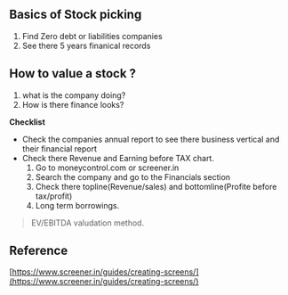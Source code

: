 


## Basics of Stock picking

 1. Find Zero debt or liabilities companies
 2. See there 5 years finanical records

## How to  value a stock ?
1. what is the company doing?
2. How is there finance looks?

**Checklist**
* Check the companies annual report to see there business vertical and their financial report
* Check there Revenue and Earning before TAX chart.
	1.	Go to moneycontrol.com or screener.in 
	2.	 Search the company and go to the Financials section
	3.	Check there topline(Revenue/sales) and bottomline(Profite before tax/profit)
	4.	Long term borrowings.

>EV/EBITDA valudation method.
>
## Reference
[https://www.screener.in/guides/creating-screens/](https://www.screener.in/guides/creating-screens/)


<!--stackedit_data:
eyJoaXN0b3J5IjpbLTIwMjUyNjg2MzMsMTgzMTg5MDEyMywxMT
kyNTY5MDMyLC0yMTI5MjYxOTMsMjE0MTI2NTE0Myw0MTI3NzM1
ODgsLTYxMjgzNDU5Nl19
-->